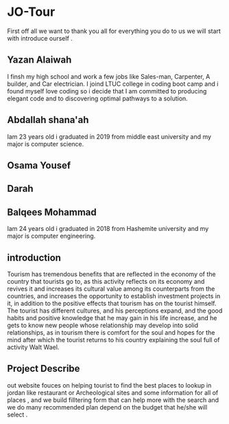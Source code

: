 # JO-Tour

First off all we want to thank you all for everything you do to us
we will start with introduce ourself .

## Yazan Alaiwah
I finsh my high school and work a few jobs like Sales-man, Carpenter, A builder, and Car electrician. I joind LTUC college in coding boot camp and i found myself love coding so i decide that I am committed to producing elegant code and to discovering optimal pathways to a solution.
## Abdallah shana'ah

Iam 23 years old i graduated in 2019 from middle east university and my major is computer science.

## Osama Yousef

## Darah

## Balqees Mohammad
Iam 24  years old i graduated in 2018 from Hashemite university and my major is computer engineering.
## introduction

Tourism has tremendous benefits that are reflected in the economy of the country that tourists go to, as this activity reflects on its economy and revives it and increases its cultural value among its counterparts from the countries, and increases the opportunity to establish investment projects in it, in addition to the positive effects that tourism has on the tourist himself. The tourist has different cultures, and his perceptions expand, and the good habits and positive knowledge that he may gain in his life increase, and he gets to know new people whose relationship may develop into solid relationships, as in tourism there is comfort for the soul and hopes for the mind after which the tourist returns to his country explaining the soul full of activity Walt Wael.

## Project Describe

out website fouces on helping tourist to find the best places to lookup in jordan like restaurant or Archeological sites and some information for all of places , and we build filltering form that can help more with the search and we do many recommended plan depend on the budget that he/she will select .
